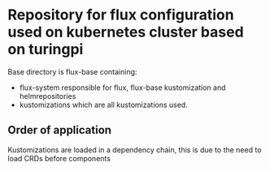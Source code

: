 # Repository for flux configuration used on kubernetes cluster based on turingpi

Base directory is flux-base containing:
* flux-system responsible for flux, flux-base kustomization and helmrepositories
* kustomizations which are all kustomizations used.

## Order of application
Kustomizations are loaded in a dependency chain, this is due to the need to load CRDs before components 